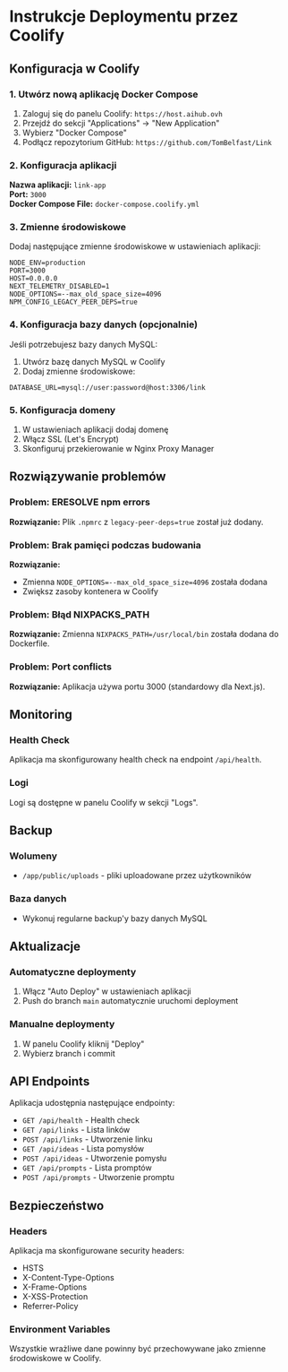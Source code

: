 # Instrukcje Deploymentu przez Coolify

## Konfiguracja w Coolify

### 1. Utwórz nową aplikację Docker Compose

1. Zaloguj się do panelu Coolify: `https://host.aihub.ovh`
2. Przejdź do sekcji "Applications" → "New Application"
3. Wybierz "Docker Compose"
4. Podłącz repozytorium GitHub: `https://github.com/TomBelfast/Link`

### 2. Konfiguracja aplikacji

**Nazwa aplikacji:** `link-app`  
**Port:** `3000`  
**Docker Compose File:** `docker-compose.coolify.yml`

### 3. Zmienne środowiskowe

Dodaj następujące zmienne środowiskowe w ustawieniach aplikacji:

```
NODE_ENV=production
PORT=3000
HOST=0.0.0.0
NEXT_TELEMETRY_DISABLED=1
NODE_OPTIONS=--max_old_space_size=4096
NPM_CONFIG_LEGACY_PEER_DEPS=true
```

### 4. Konfiguracja bazy danych (opcjonalnie)

Jeśli potrzebujesz bazy danych MySQL:

1. Utwórz bazę danych MySQL w Coolify
2. Dodaj zmienne środowiskowe:
```
DATABASE_URL=mysql://user:password@host:3306/link
```

### 5. Konfiguracja domeny

1. W ustawieniach aplikacji dodaj domenę
2. Włącz SSL (Let's Encrypt)
3. Skonfiguruj przekierowanie w Nginx Proxy Manager

## Rozwiązywanie problemów

### Problem: ERESOLVE npm errors

**Rozwiązanie:** Plik `.npmrc` z `legacy-peer-deps=true` został już dodany.

### Problem: Brak pamięci podczas budowania

**Rozwiązanie:** 
- Zmienna `NODE_OPTIONS=--max_old_space_size=4096` została dodana
- Zwiększ zasoby kontenera w Coolify

### Problem: Błąd NIXPACKS_PATH

**Rozwiązanie:** Zmienna `NIXPACKS_PATH=/usr/local/bin` została dodana do Dockerfile.

### Problem: Port conflicts

**Rozwiązanie:** Aplikacja używa portu 3000 (standardowy dla Next.js).

## Monitoring

### Health Check
Aplikacja ma skonfigurowany health check na endpoint `/api/health`.

### Logi
Logi są dostępne w panelu Coolify w sekcji "Logs".

## Backup

### Wolumeny
- `/app/public/uploads` - pliki uploadowane przez użytkowników

### Baza danych
- Wykonuj regularne backup'y bazy danych MySQL

## Aktualizacje

### Automatyczne deploymenty
1. Włącz "Auto Deploy" w ustawieniach aplikacji
2. Push do branch `main` automatycznie uruchomi deployment

### Manualne deploymenty
1. W panelu Coolify kliknij "Deploy"
2. Wybierz branch i commit

## API Endpoints

Aplikacja udostępnia następujące endpointy:
- `GET /api/health` - Health check
- `GET /api/links` - Lista linków
- `POST /api/links` - Utworzenie linku
- `GET /api/ideas` - Lista pomysłów
- `POST /api/ideas` - Utworzenie pomysłu
- `GET /api/prompts` - Lista promptów
- `POST /api/prompts` - Utworzenie promptu

## Bezpieczeństwo

### Headers
Aplikacja ma skonfigurowane security headers:
- HSTS
- X-Content-Type-Options
- X-Frame-Options
- X-XSS-Protection
- Referrer-Policy

### Environment Variables
Wszystkie wrażliwe dane powinny być przechowywane jako zmienne środowiskowe w Coolify. 